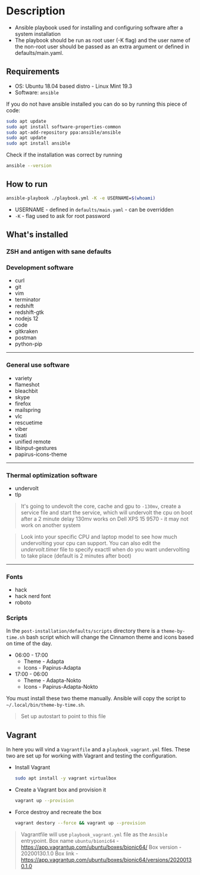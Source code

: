 # Description

- Ansible playbook used for installing and configuring software after a system installation
- The playbook should be run as root user (-K flag) and the user name of the non-root user should be passed as an extra argument or defined in defaults/main.yaml.

## Requirements

- OS: Ubuntu 18.04 based distro - Linux Mint 19.3
- Software: `ansible`

If you do not have ansible installed you can do so by running this piece of code:

```bash
sudo apt update
sudo apt install software-properties-common
sudo apt-add-repository ppa:ansible/ansible
sudo apt update
sudo apt install ansible
```

Check if the installation was correct by running

```bash
ansible --version
```

## How to run

```bash
ansible-playbook ./playbook.yml -K -e USERNAME=$(whoami)
```

- USERNAME - defined in `defaults/main.yaml` - can be overridden
- `-K` - flag used to ask for root password

## What's installed
### ZSH and antigen with sane defaults
### Development software
- curl
- git
- vim
- terminator
- redshift
- redshift-gtk
- nodejs 12
- code
- gitkraken
- postman
- python-pip
---
### General use software
- variety
- flameshot
- bleachbit
- skype
- firefox
- mailspring
- vlc
- rescuetime
- viber
- tixati
- unified remote
- libinput-gestures
- papirus-icons-theme
---
### Thermal optimization software
- undervolt
- tlp
> It's going to undevolt the core, cache and gpu to `-130mv`, create a service file and start the service, which will undervolt the cpu on boot after a 2 minute delay
> 130mv works on Dell XPS 15 9570 - it may not work on another system

> Look into your specific CPU and laptop model to see how much undervolting your cpu can support. You can also edit the _undervolt.timer_ file to specify exactll when do you want undervolting to take place (default is 2 minutes after boot)
 ---
### Fonts
- hack
- hack nerd font
- roboto


### Scripts
In the `post-installation/defaults/scripts` directory there is a `theme-by-time.sh` bash script which will change the Cinnamon theme and icons based on time of the day.
- 06:00 - 17:00
    - Theme - Adapta
    - Icons - Papirus-Adapta
- 17:00 - 06:00
    - Theme - Adapta-Nokto
    - Icons - Papirus-Adapta-Nokto

You must install these two theme manually. Ansible will copy the script to `~/.local/bin/theme-by-time.sh`.

> Set up autostart to point to this file

## Vagrant
In here you will vind a `Vagrantfile` and a `playbook_vagrant.yml` files. These two are set up for working with Vagrant and testing the configuration.
- Install Vagrant
    ```bash
    sudo apt install -y vagrant virtualbox
    ```
- Create a Vagrant box and provision it
    ```bash
    vagrant up --provision
    ```
- Force destroy and recreate the box
    ```bash
    vagrant destory --force && vagrant up --provision
    ```

> Vagrantfile will use `playbook_vagrant.yml` file as the `Ansible` entrypoint.
> Box name `ubuntu/bionic64` - https://app.vagrantup.com/ubuntu/boxes/bionic64/
> Box version - 20200130.1.0
> Box link - https://app.vagrantup.com/ubuntu/boxes/bionic64/versions/20200130.1.0

